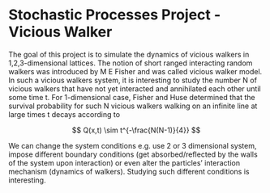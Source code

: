 # Stochastic Processes Project - Vicious Walker

The goal of this project is to simulate the dynamics of vicious walkers in 1,2,3-dimensional lattices. The notion of short ranged interacting random walkers was introduced by M E Fisher and was called vicious walker model. 
In such a vicious walkers system, it is interesting to study the number N of vicious walkers that have not yet interacted and annihilated each other until some time t. 
For 1-dimensional case, Fisher and Huse determined that the survival probability for such N vicious walkers walking on an infinite line at large times t decays according to

$$ Q(x,t) \sim t^{-\frac{N(N-1)}{4}} $$ 

We can change the system conditions e.g. use 2 or 3 dimensional system, impose different boundary conditions (get absorbed/reflected by the walls of the system upon interaction) or even alter the particles’ interaction mechanism (dynamics of walkers). Studying such different conditions is interesting.

